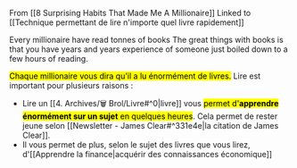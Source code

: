 From [[8 Surprising Habits That Made Me A Millionaire]]
Linked to [[Technique permettant de lire n'importe quel livre rapidement]]

Every millionaire have read tonnes of books
The great things with books is that you have years and years experience of someone just boiled down to a few hours of reading.

<mark class="hltr-default">Chaque millionaire vous dira qu'il a lu énormément de livres.</mark>
Lire est important pour plusieurs raisons :
- Lire un [[4. Archives/🗑️ Brol/Livre#^0|livre]] vous <mark class="hltr-default">permet d'**apprendre énormément sur un sujet** en quelques heures</mark>. Cela permet de rester jeune selon [[Newsletter - James Clear#^331e4e|la citation de James Clear]].
- Il vous permet de plus, selon le sujet des livres que vous lirez, d'[[Apprendre la finance|acquérir des connaissances économique]]